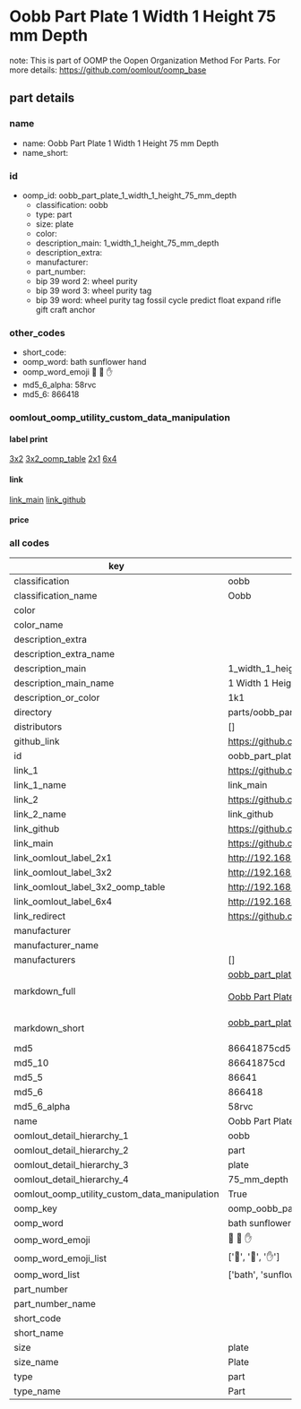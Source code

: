 # Oobb Part Plate 1 Width 1 Height 75 mm Depth  

note: This is part of OOMP the Oopen Organization Method For Parts. For more details: https://github.com/oomlout/oomp_base

##  part details
  







### name
* name: Oobb Part Plate 1 Width 1 Height 75 mm Depth
* name_short: 
### id
* oomp_id: oobb_part_plate_1_width_1_height_75_mm_depth
  * classification: oobb
  * type: part
  * size: plate
  * color: 
  * description_main: 1_width_1_height_75_mm_depth
  * description_extra: 
  * manufacturer: 
  * part_number: 
  * bip 39 word 2: wheel purity
  * bip 39 word 3: wheel purity tag
  * bip 39 word: wheel purity tag fossil cycle predict float expand rifle gift craft anchor

### other_codes
* short_code: 
* oomp_word: bath sunflower hand
* oomp_word_emoji :bath: :sunflower: :hand:
* md5_6_alpha: 58rvc
* md5_6: 866418






### oomlout_oomp_utility_custom_data_manipulation
#### label print
[3x2](http://192.168.1.245:1112/?label=oomp%2058rvc)
[3x2_oomp_table](http://192.168.1.108:1112/?label=oomp%2058rvc)
[2x1](http://192.168.1.242:1112/?label=oomp%2058rvc)
[6x4](http://192.168.1.55:1112/?label=oomp%2058rvc)    

#### link

[link_main](https://github.com/oomlout/oomlout_oomp_version_1_messy/tree/main/parts/oobb_part_plate_1_width_1_height_75_mm_depth) [link_github](https://github.com/oomlout/oomlout_oomp_version_1_messy/tree/main/parts/oobb_part_plate_1_width_1_height_75_mm_depth)                             

#### price







### all codes 
| key | value |  
| --- | --- |  
| classification | oobb |  
| classification_name | Oobb |  
| color |  |  
| color_name |  |  
| description_extra |  |  
| description_extra_name |  |  
| description_main | 1_width_1_height_75_mm_depth |  
| description_main_name | 1 Width 1 Height 75 mm Depth |  
| description_or_color | 1k1 |  
| directory | parts/oobb_part_plate_1_width_1_height_75_mm_depth |  
| distributors | [] |  
| github_link | https://github.com/oomlout/oomlout_oomp_part_src/tree/main/parts/oobb_part_plate_1_width_1_height_75_mm_depth |  
| id | oobb_part_plate_1_width_1_height_75_mm_depth |  
| link_1 | https://github.com/oomlout/oomlout_oomp_version_1_messy/tree/main/parts/oobb_part_plate_1_width_1_height_75_mm_depth |  
| link_1_name | link_main |  
| link_2 | https://github.com/oomlout/oomlout_oomp_version_1_messy/tree/main/parts/oobb_part_plate_1_width_1_height_75_mm_depth |  
| link_2_name | link_github |  
| link_github | https://github.com/oomlout/oomlout_oomp_version_1_messy/tree/main/parts/oobb_part_plate_1_width_1_height_75_mm_depth |  
| link_main | https://github.com/oomlout/oomlout_oomp_version_1_messy/tree/main/parts/oobb_part_plate_1_width_1_height_75_mm_depth |  
| link_oomlout_label_2x1 | http://192.168.1.242:1112/?label=oomp%2058rvc |  
| link_oomlout_label_3x2 | http://192.168.1.245:1112/?label=oomp%2058rvc |  
| link_oomlout_label_3x2_oomp_table | http://192.168.1.108:1112/?label=oomp%2058rvc |  
| link_oomlout_label_6x4 | http://192.168.1.55:1112/?label=oomp%2058rvc |  
| link_redirect | https://github.com/oomlout/oomlout_oomp_version_1_messy/tree/main/parts/oobb_part_plate_1_width_1_height_75_mm_depth |  
| manufacturer |  |  
| manufacturer_name |  |  
| manufacturers | [] |  
| markdown_full | [oobb_part_plate_1_width_1_height_75_mm_depth](none)<br>[](none)<br>[Oobb Part Plate 1 Width 1 Height 75 Mm Depth](none)<br><br> |  
| markdown_short | [oobb_part_plate_1_width_1_height_75_mm_depth](none)<br><br> |  
| md5 | 86641875cd502b26a69b65bfba6b97d0 |  
| md5_10 | 86641875cd |  
| md5_5 | 86641 |  
| md5_6 | 866418 |  
| md5_6_alpha | 58rvc |  
| name | Oobb Part Plate 1 Width 1 Height 75 mm Depth |  
| oomlout_detail_hierarchy_1 | oobb |  
| oomlout_detail_hierarchy_2 | part |  
| oomlout_detail_hierarchy_3 | plate |  
| oomlout_detail_hierarchy_4 | 75_mm_depth |  
| oomlout_oomp_utility_custom_data_manipulation | True |  
| oomp_key | oomp_oobb_part_plate_1_width_1_height_75_mm_depth |  
| oomp_word | bath sunflower hand |  
| oomp_word_emoji | :bath: :sunflower: :hand: |  
| oomp_word_emoji_list | [':bath:', ':sunflower:', ':hand:'] |  
| oomp_word_list | ['bath', 'sunflower', 'hand'] |  
| part_number |  |  
| part_number_name |  |  
| short_code |  |  
| short_name |  |  
| size | plate |  
| size_name | Plate |  
| type | part |  
| type_name | Part |  
